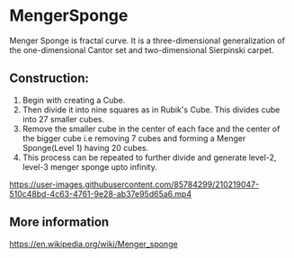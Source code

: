 # MengerSponge
Menger Sponge is fractal curve. It is a three-dimensional generalization of the one-dimensional Cantor set and two-dimensional Sierpinski carpet.

## Construction: 
1) Begin with creating a Cube.
2) Then divide it into nine squares as in Rubik's Cube. This divides cube into 27 smaller cubes.
3) Remove the smaller cube in the center of each face and the center of the bigger cube i.e removing 7 cubes and forming a Menger Sponge(Level 1) having 20 cubes.
4) This process can be repeated to further divide and generate level-2, level-3 menger sponge upto infinity.


https://user-images.githubusercontent.com/85784299/210219047-510c48bd-4c63-4761-9e28-ab37e95d65a6.mp4

## More information
https://en.wikipedia.org/wiki/Menger_sponge

